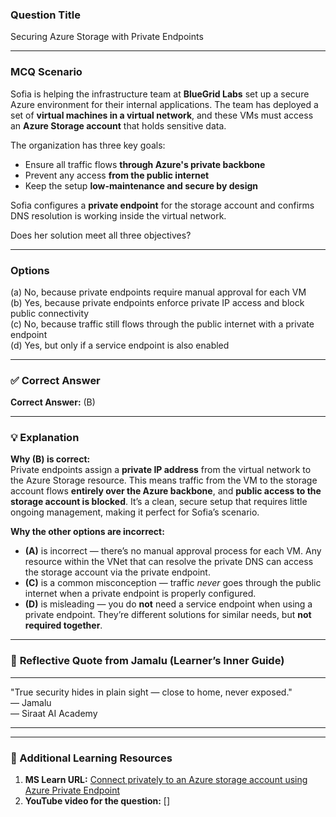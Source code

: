 ### **Question Title**  
Securing Azure Storage with Private Endpoints

---

### **MCQ Scenario**  
Sofia is helping the infrastructure team at **BlueGrid Labs** set up a secure Azure environment for their internal applications. The team has deployed a set of **virtual machines in a virtual network**, and these VMs must access an **Azure Storage account** that holds sensitive data.

The organization has three key goals:  
- Ensure all traffic flows **through Azure's private backbone**  
- Prevent any access **from the public internet**  
- Keep the setup **low-maintenance and secure by design**

Sofia configures a **private endpoint** for the storage account and confirms DNS resolution is working inside the virtual network.

Does her solution meet all three objectives?

---

### **Options**  
(a) No, because private endpoints require manual approval for each VM  
(b) Yes, because private endpoints enforce private IP access and block public connectivity  
(c) No, because traffic still flows through the public internet with a private endpoint  
(d) Yes, but only if a service endpoint is also enabled  

---

### ✅ **Correct Answer**  
**Correct Answer:** (B)

---

### 💡 **Explanation**  
**Why (B) is correct:**  
Private endpoints assign a **private IP address** from the virtual network to the Azure Storage resource. This means traffic from the VM to the storage account flows **entirely over the Azure backbone**, and **public access to the storage account is blocked**. It’s a clean, secure setup that requires little ongoing management, making it perfect for Sofia’s scenario.

**Why the other options are incorrect:**  
- **(A)** is incorrect — there’s no manual approval process for each VM. Any resource within the VNet that can resolve the private DNS can access the storage account via the private endpoint.  
- **(C)** is a common misconception — traffic *never* goes through the public internet when a private endpoint is properly configured.  
- **(D)** is misleading — you do **not** need a service endpoint when using a private endpoint. They’re different solutions for similar needs, but **not required together**.

---

### 💬 **Reflective Quote from Jamalu (Learner’s Inner Guide)**  
________________________________________  
"True security hides in plain sight — close to home, never exposed."  
— Jamalu  
— Siraat AI Academy  
________________________________________

---

### 🔗 Additional Learning Resources  
1. **MS Learn URL:** [Connect privately to an Azure storage account using Azure Private Endpoint](https://learn.microsoft.com/en-us/azure/private-link/create-private-endpoint-storage-portal)  
2. **YouTube video for the question:** []
